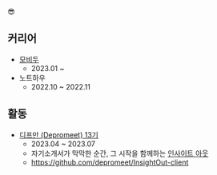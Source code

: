 😎

<h2>커리어</h2>

- [모비두](https://sauce.im)
  - 2023.01 ~ 
- 노트하우
  - 2022.10 ~ 2022.11

 <h2>활동</h2>
 
 - [디프만 (Depromeet) 13기](https://www.depromeet.com/)
   - 2023.04 ~ 2023.07
   - 자기소개서가 막막한 순간, 그 시작을 함께하는 [인사이트 아웃](https://www.insightout.kr/)
   - https://github.com/depromeet/InsightOut-client
